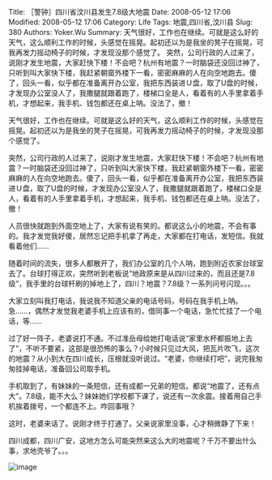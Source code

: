 ﻿Title: ［警钟］四川省汶川县发生7.8级大地震
Date: 2008-05-12 17:06
Modified: 2008-05-12 17:06
Category: Life
Tags: 地震,四川省,汶川县
Slug: 380
Authors: Yoker.Wu
Summary: 
    天气很好，工作也在继续。可就是这么好的天气，这么顺利工作的时候，头感觉在摇晃。起初还以为是我坐的凳子在摇晃，可我再发力摇动椅子的时候，才发现没那个感觉了。
    突然，公司行政的人过来了，说刚才发生地震，大家赶快下楼！不会吧？杭州有地震？一时脑袋还没回过神了，只听到叫大家快下楼，我赶紧朝窗外楼下一看，密密麻麻的人在向空地跑去。傻了，回头一看，似乎都在准备离开办公室，我把东西装进Ｕ盘，取了U盘的时候，才发现办公室没人了，我撒腿就跟着跑了，楼梯口全是人，看着有的人手里拿着手机，才想起来，我手机、钱包都还在桌上呐。没法了，撤！


天气很好，工作也在继续。可就是这么好的天气，这么顺利工作的时候，头感觉在摇晃。起初还以为是我坐的凳子在摇晃，可我再发力摇动椅子的时候，才发现没那个感觉了。

突然，公司行政的人过来了，说刚才发生地震，大家赶快下楼！不会吧？杭州有地震？一时脑袋还没回过神了，只听到叫大家快下楼，我赶紧朝窗外楼下一看，密密麻麻的人在向空地跑去。傻了，回头一看，似乎都在准备离开办公室，我把东西装进Ｕ盘，取了U盘的时候，才发现办公室没人了，我撒腿就跟着跑了，楼梯口全是人，看着有的人手里拿着手机，才想起来，我手机、钱包都还在桌上呐。没法了，撤！

人员很快就跑到外面空地上了，大家有说有笑的。都说这么小的地震，不会有事的。我才发觉我好傻，居然忘记把手机拿了再走，大家都在打电话，发短信。我就看着他们……

随着时间的流失，很多人都散开了，我们办公室的几个人呐，跑到附近农家台球室去了。台球打得正欢，突然听到老板说“地政原来是从四川过来的，而且还是7.8级”，我手里的台球杆刷的掉地上了，四川？地震？7.8级？一系列问号闪现。。。

大家立刻叫我打电话，我说我不知道父亲的电话号码，号码在我手机上呐。急……，偶然才发觉我老婆手机上应该有的，借同事一个电话，急忙忙挂了一个电话，等……

过了好一阵子，老婆说打不通。不过准岳母给她打电话说“家里水杯都振地上去了”，不听不要紧，这部是很恐怖的事么？小时候只见过大风，把瓦片吹飞，这次的地震？从小到大在四川成长，压根就没听说过。“老婆，你继续打吧”，说完我匆匆挂掉电话，准备回公司取手机。

手机取到了，有妹妹的一条短信，还有成都一兄弟的短信。都说“地震了，还有点大”。7.8级，能不大么？妹妹她们学校都下课了，说还有一次余震。接着用自己手机挨着拨号，一个都连不上。咋回事哦？

这时，老婆来话了。说刚才终于打通了。父亲说家里没事，心才稍微静了下来！

四川成都，四川广安，这地方怎么可能突然来这么大的地震呢？千万不要出什么事，求地壳爷了。。。

![image](/attachments/month_0805/m200851217534.jpg)